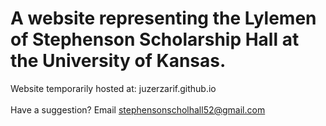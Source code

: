 # A website representing the Lylemen of Stephenson Scholarship Hall at the University of Kansas. 
Website temporarily hosted at: juzerzarif.github.io
<br><br>Have a suggestion? Email stephensonscholhall52@gmail.com
